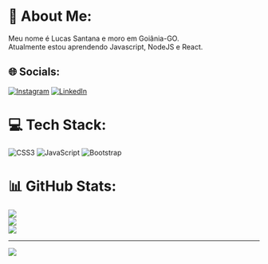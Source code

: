 # 💫 About Me:
Meu nome é Lucas Santana e moro em Goiânia-GO.<br>
Atualmente estou aprendendo Javascript, NodeJS e React.

## 🌐 Socials:
[![Instagram](https://img.shields.io/badge/Instagram-%23E4405F.svg?logo=Instagram&logoColor=white)](https://instagram.com/aka.luk) [![LinkedIn](https://img.shields.io/badge/LinkedIn-%230077B5.svg?logo=linkedin&logoColor=white)](https://linkedin.com/in/lucas-santana-59aa948a) 

# 💻 Tech Stack:
![CSS3](https://img.shields.io/badge/css3-%231572B6.svg?style=for-the-badge&logo=css3&logoColor=white) ![JavaScript](https://img.shields.io/badge/javascript-%23323330.svg?style=for-the-badge&logo=javascript&logoColor=%23F7DF1E) ![Bootstrap](https://img.shields.io/badge/bootstrap-%23563D7C.svg?style=for-the-badge&logo=bootstrap&logoColor=white)
# 📊 GitHub Stats:
![](https://github-readme-stats.vercel.app/api?username=LukSantana&theme=dark&hide_border=false&include_all_commits=false&count_private=false)<br/>
![](https://github-readme-streak-stats.herokuapp.com/?user=LukSantana&theme=dark&hide_border=false)<br/>
![](https://github-readme-stats.vercel.app/api/top-langs/?username=LukSantana&theme=dark&hide_border=false&include_all_commits=false&count_private=false&layout=compact)

---
[![](https://visitcount.itsvg.in/api?id=LukSantana&icon=2&color=4)](https://visitcount.itsvg.in)
